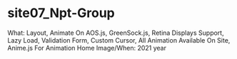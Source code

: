 # site07_Npt-Group
What: Layout, Animate On AOS.js, GreenSock.js, Retina Displays Support, Lazy Load, Validation Form, Custom Cursor, All Animation Available On Site, Anime.js For Animation Home Image/When: 2021 year
